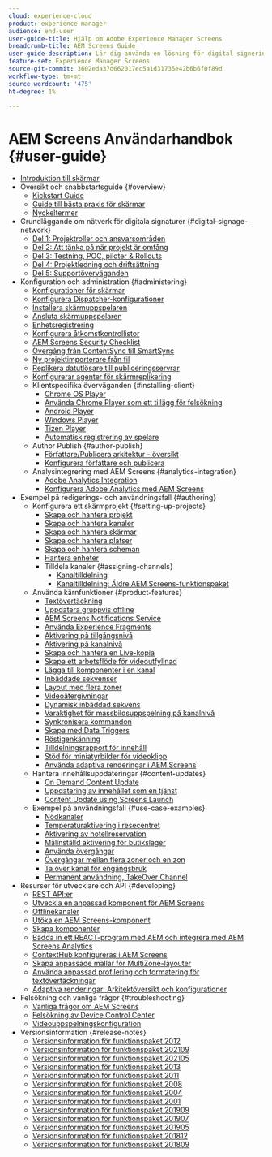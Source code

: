 ```yaml
---
cloud: experience-cloud
product: experience manager
audience: end-user
user-guide-title: Hjälp om Adobe Experience Manager Screens
breadcrumb-title: AEM Screens Guide
user-guide-description: Lär dig använda en lösning för digital signering som gör att du kan publicera dynamiska och interaktiva digitala upplevelser och interaktioner.
feature-set: Experience Manager Screens
source-git-commit: 3602eda37d662017ec5a1d31735e42b6b6f0f89d
workflow-type: tm+mt
source-wordcount: '475'
ht-degree: 1%

---
```



# AEM Screens Användarhandbok {#user-guide}

+ [Introduktion till skärmar](aem-screens-introduction.md)
+ Översikt och snabbstartsguide {#overview}
   + [Kickstart Guide](kickstart-for-aem-screens.md)
   + [Guide till bästa praxis för skärmar](https://docs.adobe.com/content/help/en/experience-manager-screens/using/about-guide.html)
   + [Nyckeltermer](screens-glossary.md)
+ Grundläggande om nätverk för digitala signaturer {#digital-signage-network}
   + [Del 1: Projektroller och ansvarsområden](project-roles-responsibilities.md)
   + [Del 2: Att tänka på när projekt är omfång](project-considerations.md)
   + [Del 3: Testning, POC, piloter &amp; Rollouts](testing-pocs-pilots-rollouts.md)
   + [Del 4: Projektledning och driftsättning](project-management-and-deployment.md)
   + [Del 5: Supportöverväganden](support-considerations.md)
+ Konfiguration och administration {#administering}
   + [Konfigurationer för skärmar](configuring-screens-introduction.md)
   + [Konfigurera Dispatcher-konfigurationer](dispatcher-configurations-aem-screens.md)
   + [Installera skärmuppspelaren](installing-screens-player.md)
   + [Ansluta skärmuppspelaren](working-with-screens-player.md)
   + [Enhetsregistrering](device-registration.md)
   + [Konfigurera åtkomstkontrollistor](setting-up-acls.md)
   + [AEM Screens Security Checklist](security-checklist.md)
   + [Övergång från ContentSync till SmartSync](smartsync.md)
   + [Ny projektimporterare från fil](project-importer.md)
   + [Replikera datutlösare till publiceringsservrar](replicating-data-triggers.md)
   + [Konfigurerar agenter för skärmreplikering](configure-screens-replication.md)
   + Klientspecifika överväganden {#installing-client}
      + [Chrome OS Player](implementing-chrome-os-player.md)
      + [Använda Chrome Player som ett tillägg för felsökning](using-chrome-player-as-an-extension.md)
      + [Android Player](implementing-android-player.md)
      + [Windows Player](implementing-windows-player.md)
      + [Tizen Player](tizen-player.md)
      + [Automatisk registrering av spelare](auto-registration-players.md)
   + Author Publish {#author-publish}
      + [Författare/Publicera arkitektur - översikt](author-publish-architecture-overview.md)
      + [Konfigurera författare och publicera](author-and-publish.md)
   + Analysintegrering med AEM Screens {#analytics-integration}
      + [Adobe Analytics Integration](adobe-analytics-integration-aem-screens.md)
      + [Konfigurera Adobe Analytics med AEM Screens](configuring-adobe-analytics-aem-screens.md)
+ Exempel på redigerings- och användningsfall {#authoring}
   + Konfigurera ett skärmprojekt {#setting-up-projects}
      + [Skapa och hantera projekt](creating-a-screens-project.md)
      + [Skapa och hantera kanaler](managing-channels.md)
      + [Skapa och hantera skärmar](managing-displays.md)
      + [Skapa och hantera platser](managing-locations.md)
      + [Skapa och hantera scheman](managing-schedules.md)
      + [Hantera enheter](managing-devices.md)
      + Tilldela kanaler {#assigning-channels}
         + [Kanaltilldelning](channel-assignment-latest-fp.md)
         + [Kanaltilldelning: Äldre AEM Screens-funktionspaket](channel-assignment.md)
   + Använda kärnfunktioner {#product-features}
      + [Textövertäckning](text-overlay.md)
      + [Uppdatera gruppvis offline](bulk-offline-update.md)
      + [AEM Screens Notifications Service](screens-notifications-service.md)
      + [Använda Experience Fragments](experience-fragments-in-screens.md)
      + [Aktivering på tillgångsnivå](asset-level-scheduling.md)
      + [Aktivering på kanalnivå](channel-level-activation.md)
      + [Skapa och hantera en Live-kopia](managing-livecopy.md)
      + [Skapa ett arbetsflöde för videoutfyllnad](creating-a-video-padding-workflow.md)
      + [Lägga till komponenter i en kanal](adding-components-to-a-channel.md)
      + [Inbäddade sekvenser](embedded-sequences.md)
      + [Layout med flera zoner](multi-zone-layout-aem-screens.md)
      + [Videoåtergivningar](generating-renditions.md)
      + [Dynamisk inbäddad sekvens](dynamic-embedded-sequences.md)
      + [Varaktighet för massbildsuppspelning på kanalnivå](channel-level-image-playback.md)
      + [Synkronisera kommandon](using-command-sync.md)
      + [Skapa med Data Triggers](authoring-data-triggers.md)
      + [Röstigenkänning](voice-recognition.md)
      + [Tilldelningsrapport för innehåll](content-assignment-report.md)
      + [Stöd för miniatyrbilder för videoklipp](thumbnail-support.md)
      + [Använda adaptiva renderingar i AEM Screens](using-adaptive-renditions.md)
   + Hantera innehållsuppdateringar {#content-updates}
      + [On Demand Content Update](on-demand-content.md)
      + [Uppdatering av innehållet som en tjänst](content-update-as-a-service.md)
      + [Content Update using Screens Launch](launches.md)
   + Exempel på användningsfall {#use-case-examples}
      + [Nödkanaler](emergency-channel.md)
      + [Temperaturaktivering i resecentret](local-temperature-activation.md)
      + [Aktivering av hotellreservation](hospitality-reservation-activation.md)
      + [Målinställd aktivering för butikslager](retail-inventory-activation.md)
      + [Använda övergångar](applying-transitions.md)
      + [Övergångar mellan flera zoner och en zon](multizone-to-singlezone.md)
      + [Ta över kanal för engångsbruk](single-use-takeover-channel.md)
      + [Permanent användning, TakeOver Channel](perpetual-takeover-channel.md)
+ Resurser för utvecklare och API {#developing}
   + [REST API:er](rest-api.md)
   + [Utveckla en anpassad komponent för AEM Screens](developing-custom-component-tutorial-develop.md)
   + [Offlinekanaler](offline-channels.md)
   + [Utöka en AEM Screens-komponent](extending-component-tutorial-develop.md)
   + [Skapa komponenter](creating-components.md)
   + [Bädda in ett REACT-program med AEM och integrera med AEM Screens Analytics](embedding-react-app.md)
   + [ContextHub konfigureras i AEM Screens](configuring-context-hub.md)
   + [Skapa anpassade mallar för MultiZone-layouter](creating-custom-templates-multizone-layouts.md)
   + [Använda anpassad profilering och formatering för textövertäckningar](custom-branding-text-overlays.md)
   + [Adaptiva renderingar: Arkitektöversikt och konfigurationer](/help/user-guide/adaptive-renditions.md)
+ Felsökning och vanliga frågor {#troubleshooting}
   + [Vanliga frågor om AEM Screens](aem-screens-faqs.md)
   + [Felsökning av Device Control Center](monitoring-screens.md)
   + [Videouppspelningskonfiguration](troubleshoot-videos.md)
+ Versionsinformation {#release-notes}
   + [Versionsinformation för funktionspaket 2012](release-notes-fp-202112.md)
   + [Versionsinformation för funktionspaket 202109](release-notes-fp-202109.md)
   + [Versionsinformation för funktionspaket 202105](release-notes-fp-202105.md)
   + [Versionsinformation för funktionspaket 2013](release-notes-fp-202103.md)
   + [Versionsinformation för funktionspaket 2011](release-notes-fp-202011.md)
   + [Versionsinformation för funktionspaket 2008](release-notes-fp-202008.md)
   + [Versionsinformation för funktionspaket 2004](release-notes-fp-202004.md)
   + [Versionsinformation för funktionspaket 2001](release-notes-fp-202001.md)
   + [Versionsinformation för funktionspaket 201909](release-notes-fp-201909.md)
   + [Versionsinformation för funktionspaket 201907](release-notes-fp-201907.md)
   + [Versionsinformation för funktionspaket 201905](screens-release-notes-fp-201905.md)
   + [Versionsinformation för funktionspaket 201812](release-notes-fp-201812.md)
   + [Versionsinformation för funktionspaket 201809](screens-release-notes.md)
